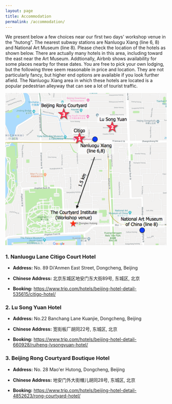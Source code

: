 ```yaml
---
layout: page
title: Accommodation
permalink: /accommodation/
---
```


We present below a few choices near our first two days' workshop venue in the "hutong". The nearest subway stations are Nanluogu Xiang (line 6, 8) and National Art Museum (line 8). Please check the location of the hotels as shown below. There are actually many hotels in this area, including toward the east near the Art Museum. Addtionally, Airbnb shows availability for some places nearby for these dates. You are free to pick your own lodging, but the following three seem reasonable in price and location. They are not particularly fancy, but higher end options are available if you look further afield. The Nanluogu Xiang area in which these hotels are located is a popular pedestrian alleyway that can see a lot of tourist traffic. 

<img src="/images/hotels.png" width="600">



### 1. Nanluogu Lane Citigo Court Hotel

* __Address:__ No. 89 Di'Anmen East Street, Dongcheng, Beijing

* __Chinese Address:__ 北京东城区地安门东大街89号, 东城区, 北京

* __Booking:__ <a href="https://www.trip.com/hotels/beijing-hotel-detail-535615/citigo-hotel/" target="_blank">https://www.trip.com/hotels/beijing-hotel-detail-535615/citigo-hotel/</a>


### 2. Lu Song Yuan Hotel

* __Address:__ No.22 Banchang Lane Kuanjie, Dongcheng, Beijing

* __Chinese Address:__ 宽街板厂胡同22号, 东城区, 北京

* __Booking:__ <a href="https://www.trip.com/hotels/beijing-hotel-detail-660928/ruiheng-lvsongyuan-hotel/" target="_blank">https://www.trip.com/hotels/beijing-hotel-detail-660928/ruiheng-lvsongyuan-hotel/</a>


### 3. Beijing Rong Courtyard Boutique Hotel

* __Address:__ No. 28 Mao'er Hutong, Dongcheng, Beijing

* __Chinese Address:__ 地安门外大街帽儿胡同28号, 东城区, 北京

* __Booking:__ <a href="https://www.trip.com/hotels/beijing-hotel-detail-4852623/rong-courtyard-hotel/" target="_blank">https://www.trip.com/hotels/beijing-hotel-detail-4852623/rong-courtyard-hotel/</a>
